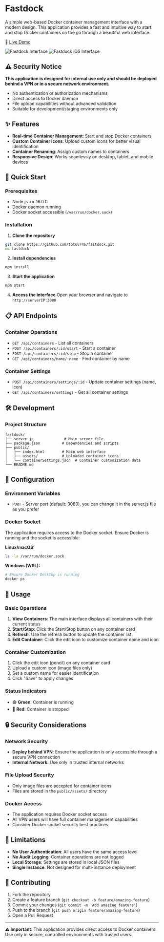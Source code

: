 # Fastdock

A simple web-based Docker container management interface with a modern design. This application provides a fast and intuitive way to start and stop Docker containers on the go through a beautiful web interface.

🎯 [Live Demo](https://fastdock.salvatoremusumeci.com)


![Fastdock Interface](fast-demo.png)
![Fastdock iOS Interface](iphone.png)

## ⚠️ Security Notice

**This application is designed for internal use only and should be deployed behind a VPN or in a secure network environment.**

- No authentication or authorization mechanisms
- Direct access to Docker daemon
- File upload capabilities without advanced validation
- Suitable for development/staging environments only

## ✨ Features

- **Real-time Container Management**: Start and stop Docker containers
- **Custom Container Icons**: Upload custom icons for better visual identification
- **Container Renaming**: Assign custom names to containers
- **Responsive Design**: Works seamlessly on desktop, tablet, and mobile devices

## 🚀 Quick Start

### Prerequisites

- Node.js >= 16.0.0
- Docker daemon running
- Docker socket accessible (`/var/run/docker.sock`)

### Installation

1. **Clone the repository**
```bash
git clone https://github.com/totovr46/fastdock.git
cd fastdock
```

2. **Install dependencies**
```bash
npm install
```

3. **Start the application**
```bash
npm start
```

4. **Access the interface**
Open your browser and navigate to `http://serverIP:3080`

## 📋 API Endpoints

### Container Operations
- `GET /api/containers` - List all containers
- `POST /api/containers/:id/start` - Start a container
- `POST /api/containers/:id/stop` - Stop a container
- `GET /api/containers/name/:name` - Find container by name

### Container Settings
- `POST /api/containers/settings/:id` - Update container settings (name, icon)
- `GET /api/containers/settings` - Get all container settings

## 🛠️ Development


### Project Structure
```
fastdock/
├── server.js              # Main server file
├── package.json          # Dependencies and scripts
├── public/
│   ├── index.html        # Main web interface
│   ├── assets/           # Uploaded container icons
│   └── containerSettings.json  # Container customization data
└── README.md
```

## 🔧 Configuration

### Environment Variables
- `PORT` - Server port (default: 3080), you can change it in the server.js file as you prefer

### Docker Socket
The application requires access to the Docker socket. Ensure Docker is running and the socket is accessible:

**Linux/macOS:**
```bash
ls -la /var/run/docker.sock
```

**Windows (WSL):**
```bash
# Ensure Docker Desktop is running
docker ps
```

## 🚦 Usage

### Basic Operations
1. **View Containers**: The main interface displays all containers with their current status
2. **Start/Stop**: Click the Start/Stop button on any container card
3. **Refresh**: Use the refresh button to update the container list
4. **Edit Container**: Click the edit icon to customize container name and icon

### Container Customization
1. Click the edit icon (pencil) on any container card
2. Upload a custom icon (image files only)
3. Set a custom name for easier identification
4. Click "Save" to apply changes

### Status Indicators
- 🟢 **Green**: Container is running
- 🔴 **Red**: Container is stopped

## 🔒 Security Considerations

### Network Security
- **Deploy behind VPN**: Ensure the application is only accessible through a secure VPN connection
- **Internal Network**: Use only in trusted internal networks

### File Upload Security
- Only image files are accepted for container icons
- Files are stored in the `public/assets/` directory

### Docker Access
- The application requires Docker socket access
- All VPN users will have full container management capabilities
- Consider Docker socket security best practices

## 🚨 Limitations

- **No User Authentication**: All users have the same access level
- **No Audit Logging**: Container operations are not logged
- **Local Storage**: Settings are stored in local JSON files
- **Single Instance**: Not designed for multi-instance deployment


## 🤝 Contributing

1. Fork the repository
2. Create a feature branch (`git checkout -b feature/amazing-feature`)
3. Commit your changes (`git commit -m 'Add amazing feature'`)
4. Push to the branch (`git push origin feature/amazing-feature`)
5. Open a Pull Request

---

**⚠️ Important**: This application provides direct access to Docker containers. Use only in secure, controlled environments with trusted users.
